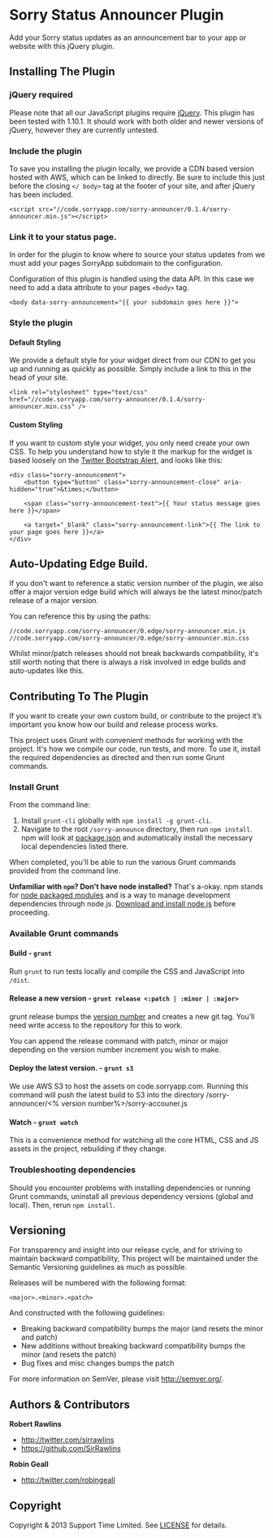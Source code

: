# Sorry Status Announcer Plugin

Add your Sorry status updates as an announcement bar to your app or website with this jQuery plugin.

## Installing The Plugin

### jQuery required

Please note that all our JavaScript plugins require [jQuery](http://jquery.com/). This plugin has been tested with 1.10.1. It should work with both older and newer versions of jQuery, however they are currently untested.

### Include the plugin

To save you installing the plugin locally, we provide a CDN based version hosted with AWS, which can be linked to directly. Be sure to include this just before the closing ```</ body>``` tag at the footer of your site, and after jQuery has been included.

	<script src="//code.sorryapp.com/sorry-announcer/0.1.4/sorry-announcer.min.js"></script>

### Link it to your status page.

In order for the plugin to know where to source your status updates from we must add your pages SorryApp subdomain to the configuration.

Configuration of this plugin is handled using the data API. In this case we need to add a data attribute to your pages ```<body>``` tag.

	<body data-sorry-announcement="{{ your subdomain goes here }}">

### Style the plugin

#### Default Styling

We provide a default style for your widget direct from our CDN to get you up and running as quickly as possible. Simply include a link to this in the head of your site.

	<link rel="stylesheet" type="text/css" href="//code.sorryapp.com/sorry-announcer/0.1.4/sorry-announcer.min.css" />

#### Custom Styling

If you want to custom style your widget, you only need create your own CSS. To help you understand how to style it the markup for the widget is based loosely on the [Twitter Bootstrap Alert](http://getbootstrap.com/components/#alerts), and looks like this:

	<div class="sorry-announcement">
		<button type="button" class="sorry-announcement-close" aria-hidden="true">&times;</button>

		<span class="sorry-announcement-text">{{ Your status message goes here }}</span> 

		<a target="_blank" class="sorry-announcement-link">{{ The link to your page goes here }}</a>
	</div>

## Auto-Updating Edge Build.

If you don't want to reference a static version number of the plugin, we also offer a major version edge build which will always be the latest minor/patch release of a major version.

You can reference this by using the paths:

	//code.sorryapp.com/sorry-announcer/0.edge/sorry-announcer.min.js
	//code.sorryapp.com/sorry-announcer/0.edge/sorry-announcer.min.css

Whilst minor/patch releases should not break backwards compatibility, it's still worth noting that there is always a risk involved in edge builds and auto-updates like this.

## Contributing To The Plugin

If you want to create your own custom build, or contribute to the project it’s important you know how our build and release process works.

This project uses Grunt with convenient methods for working with the project. It's how we compile our code, run tests, and more. To use it, install the required dependencies as directed and then run some Grunt commands.

### Install Grunt

From the command line:

1. Install `grunt-cli` globally with `npm install -g grunt-cli`.
2. Navigate to the root `/sorry-announce` directory, then run `npm install`. npm will look at [package.json](package.json) and automatically install the necessary local dependencies listed there.

When completed, you'll be able to run the various Grunt commands provided from the command line.

**Unfamiliar with `npm`? Don't have node installed?** That's a-okay. npm stands for [node packaged modules](http://npmjs.org/) and is a way to manage development dependencies through node.js. [Download and install node.js](http://nodejs.org/download/) before proceeding.

### Available Grunt commands

#### Build - `grunt`
Run `grunt` to run tests locally and compile the CSS and JavaScript into `/dist`.

#### Release a new version - `grunt release <:patch | :minor | :major>`
grunt release bumps the [version number](#versioning) and creates a new git tag. You’ll need write access to the repository for this to work.

You can append the release command with patch, minor or major depending on the version number increment you wish to make.

#### Deploy the latest version. - `grunt s3`
We use AWS S3 to host the assets on code.sorryapp.com. Running this command will push the latest build to S3 into the directory /sorry-announcer/<% version number%>/sorry-accouner.js

#### Watch - `grunt watch`
This is a convenience method for watching all the core HTML, CSS and JS assets in the project, rebuilding if they change.

### Troubleshooting dependencies

Should you encounter problems with installing dependencies or running Grunt commands, uninstall all previous dependency versions (global and local). Then, rerun `npm install`.

## Versioning

For transparency and insight into our release cycle, and for striving to maintain backward compatibility, This project will be maintained under the Semantic Versioning guidelines as much as possible.

Releases will be numbered with the following format:

`<major>.<minor>.<patch>`

And constructed with the following guidelines:

* Breaking backward compatibility bumps the major (and resets the minor and patch)
* New additions without breaking backward compatibility bumps the minor (and resets the patch)
* Bug fixes and misc changes bumps the patch

For more information on SemVer, please visit <http://semver.org/>.

## Authors & Contributors

**Robert Rawlins**

+ <http://twitter.com/sirrawlins>
+ <https://github.com/SirRawlins>

**Robin Geall**

+ <http://twitter.com/robingeall>

## Copyright

Copyright & 2013 Support Time Limited. See [LICENSE](LICENSE) for details.
